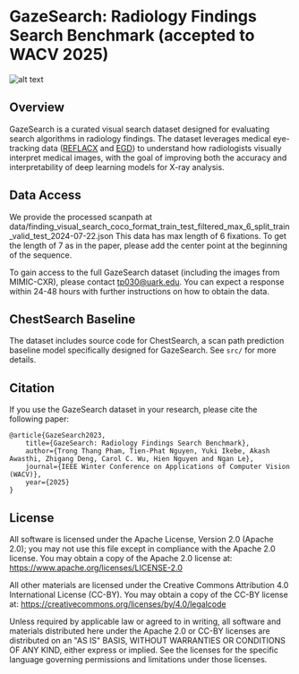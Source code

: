 # GazeSearch: Radiology Findings Search Benchmark (accepted to WACV 2025)
![alt text](imgs/qualitative-results-github-repo.png)

## Overview

GazeSearch is a curated visual search dataset designed for evaluating search algorithms in radiology findings. The dataset leverages medical eye-tracking data ([REFLACX](https://physionet.org/content/reflacx-xray-localization/1.0.0/0) and [EGD](https://physionet.org/content/egd-cxr/1.0.0/)) to understand how radiologists visually interpret medical images, with the goal of improving both the accuracy and interpretability of deep learning models for X-ray analysis.

<!-- ### Key Features
- Purposefully aligned eye-tracking data focused on target-present visual search.
- Comprehensive benchmark for visual search in medical imaging between state-of-the-art visual search models.
- Includes ChestSearch: a baseline scan path prediction model -->


## Data Access
We provide the processed scanpath at data/finding_visual_search_coco_format_train_test_filtered_max_6_split_train_valid_test_2024-07-22.json 
This data has max length of 6 fixations. To get the length of 7 as in the paper, please add the center point at the beginning of the sequence.

To gain access to the full GazeSearch dataset (including the images from MIMIC-CXR), please contact tp030@uark.edu. You can expect a response within 24-48 hours with further instructions on how to obtain the data.

## ChestSearch Baseline
The dataset includes source code for ChestSearch, a scan path prediction baseline model specifically designed for GazeSearch. See `src/` for more details.



## Citation

If you use the GazeSearch dataset in your research, please cite the following paper:

```
@article{GazeSearch2023,
    title={GazeSearch: Radiology Findings Search Benchmark},
    author={Trong Thang Pham, Tien-Phat Nguyen, Yuki Ikebe, Akash Awasthi, Zhigang Deng, Carol C. Wu, Hien Nguyen and Ngan Le},
    journal={IEEE Winter Conference on Applications of Computer Vision (WACV)},
    year={2025}
}
```
## License
All software is licensed under the Apache License, Version 2.0 (Apache 2.0); you may not use this file except in compliance with the Apache 2.0 license. You may obtain a copy of the Apache 2.0 license at: https://www.apache.org/licenses/LICENSE-2.0

All other materials are licensed under the Creative Commons Attribution 4.0 International License (CC-BY). You may obtain a copy of the CC-BY license at: https://creativecommons.org/licenses/by/4.0/legalcode

Unless required by applicable law or agreed to in writing, all software and materials distributed here under the Apache 2.0 or CC-BY licenses are distributed on an "AS IS" BASIS, WITHOUT WARRANTIES OR CONDITIONS OF ANY KIND, either express or implied. See the licenses for the specific language governing permissions and limitations under those licenses.
